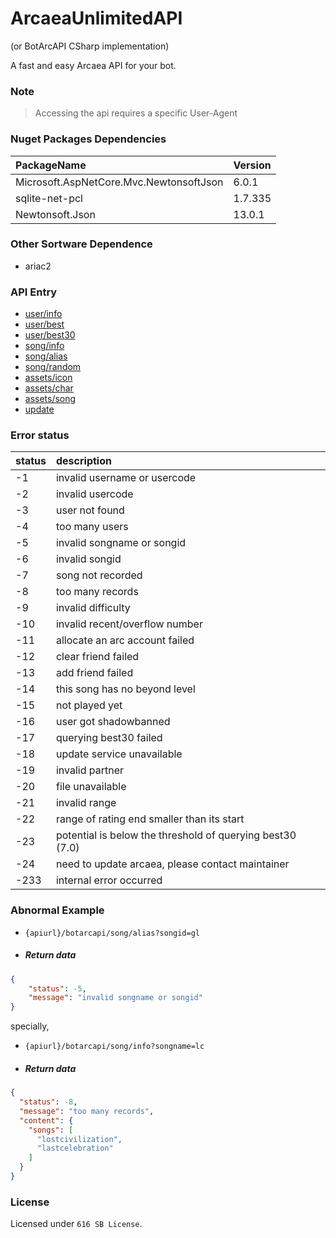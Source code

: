 # ArcaeaUnlimitedAPI 
(or BotArcAPI CSharp implementation)

A fast and easy Arcaea API for your bot.

### Note
> Accessing the api requires a specific User-Agent

### Nuget Packages Dependencies

| PackageName                             | Version |
|:----------------------------------------|:--------|
| Microsoft.AspNetCore.Mvc.NewtonsoftJson | 6.0.1   |
| sqlite-net-pcl                          | 1.7.335 |
| Newtonsoft.Json                         | 13.0.1  |

### Other Sortware Dependence
+ ariac2

### API Entry

+ [user/info](/docs/user/userinfo.md)
+ [user/best](/docs/user/userbest.md)
+ [user/best30](/docs/user/userbest30.md)
+ [song/info](/docs/song/songinfo.md)
+ [song/alias](/docs/song/songalias.md)
+ [song/random](/docs/song/songrandom.md)
+ [assets/icon](/docs/assets/iconassets.md)
+ [assets/char](/docs/assets/charassets.md)
+ [assets/song](/docs/assets/songassets.md)
+ [update](/docs/others/update.md)

### Error status

| status | description                                               |
|:-------|:----------------------------------------------------------|
| -1     | invalid username or usercode                              |  
| -2     | invalid usercode                                          |  
| -3     | user not found                                            |  
| -4     | too many users                                            |  
| -5     | invalid songname or songid                                |  
| -6     | invalid songid                                            |  
| -7     | song not recorded                                         |  
| -8     | too many records                                          |  
| -9     | invalid difficulty                                        |  
| -10    | invalid recent/overflow number                            |  
| -11    | allocate an arc account failed                            |  
| -12    | clear friend failed                                       |  
| -13    | add friend failed                                         |  
| -14    | this song has no beyond level                             |  
| -15    | not played yet                                            |  
| -16    | user got shadowbanned                                     |
| -17    | querying best30 failed                                    |  
| -18    | update service unavailable                                |  
| -19    | invalid partner                                           |  
| -20    | file unavailable                                          |  
| -21    | invalid range                                             | 
| -22    | range of rating end smaller than its start                |
| -23    | potential is below the threshold of querying best30 (7.0) |  
| -24    | need to update arcaea, please contact maintainer          |  
| -233   | internal error occurred                                   |  

### Abnormal Example

+ `{apiurl}/botarcapi/song/alias?songid=gl`

+ ##### Return data
```json
{
    "status": -5,
    "message": "invalid songname or songid"
}
```

specially,

+ `{apiurl}/botarcapi/song/info?songname=lc`

+ ##### Return data
```json
{
  "status": -8,
  "message": "too many records",
  "content": {
    "songs": [
      "lostcivilization",
      "lastcelebration"
    ]
  }
}
```

### License
Licensed under `616 SB License`.

